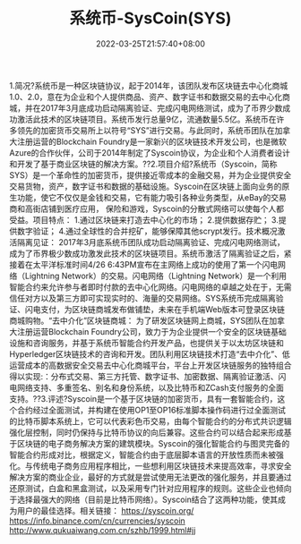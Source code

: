﻿---
weight: 
title: "系统币-SysCoin(SYS)"
description: "简况系统币是一种区块链协议，起于2014年，该团队发布区块链去中心化商城0、2.0，意在为企业和个人提供商品、资产、数字证书和数据交易的去中心化商城，并在2017年3月底成功启动隔..."
date: 2022-03-25T21:57:40+08:00
lastmod: 2022-03-25T16:45:40+08:00
draft: false
authors: ["Metabd"]
featuredImage: "xitongbi-syscoinsys.webp"
link: ""
tags: ["数字代币","系统币-SysCoin(SYS)"]
categories: ["navigation"]
navigation: ["数字代币"]
lightgallery: true
toc: true
pinned: false
recommend: false
recommend1: false
---
1.简况?系统币是一种区块链协议，起于2014年，该团队发布区块链去中心化商城1.0、2.0，意在为企业和个人提供商品、资产、数字证书和数据交易的去中心化商城，并在2017年3月底成功启动隔离验证、完成闪电网络测试，成为了币界少数成功激活此技术的区块链项目。系统币发行总量9亿，流通数量5.5亿。系统币在许多领先的加密货币交易所上以符号“SYS”进行交易。与此同时，系统币团队在加拿大注册运营的Blockchain Foundry是一家新兴的区块链技术开发公司，也是微软Azure的合作伙伴，公司于2014年制定了Syscoin协议，为企业和个人消费者设计和开发了基于商业区块链的解决方案。??2.项目介绍?系统币（Syscoin，简称SYS）是一个革命性的加密货币，提供接近零成本的金融交易，并为企业提供安全交易货物，资产，数字证书和数据的基础设施。Syscoin在区块链上面向业务的原生功能，使它不仅仅是金钱和交易，它有能力吸引各种业务类型，从eBay的交易商和高街店铺到医疗应用， 保险和游戏，Syscoin的分散式网络可以使每个人都受益。项目特点：
1.通过区块链来打造去中心化的市场；
2.提供数据存贮；
3.提供数字验证；
4.通过全球性的合并挖矿，能够保障其他scrypt发行。技术概况激活隔离见证：
2017年3月底系统币团队成功启动隔离验证、完成闪电网络测试，成为了币界极少数成功激发此技术的区块链项目。系统币激活了隔离验证之后，紧接着在太平洋标准时间4/26 6:43PM宣布在主网络上成功的使用了第一个闪电网络（Lightning Network）的交易。闪电网络（Lightning Network）是一个利用智能合约来允许参与者即时付款的去中心化网络。闪电网络的卓越之处在于，无需信任对方以及第三方即可实现实时的、海量的交易网络。SYS系统币完成隔离验证、闪电支付，为区块链商城发布做铺垫，未来在手机端Web版本可登录区块链商城购物。“去中介化”区块链商城：
为了研发区块链网上商城，SYS团队在加拿大注册运营Blockchain Foundry公司，致力于为企业提供一个安全的区块链基础设施和咨询服务，并基于系统币智能合约开发产品，也提供关于以太坊区块链和Hyperledger区块链技术的咨询和开发。团队利用区块链技术打造“去中介化”、低运营成本的高数据安全交易去中心化商城平台，平台上开发区块链服务的独特组合得以实现:：分布式交易、第三方托管、数字证书、加密数据、隔离验证激活、闪电网络支持、多重签名、别名和身份系统，以及比特币和ZCash支付服务的全面支持。??3.评述?Syscoin是一个基于区块链的加密货币，具有一套智能合约，这个合约经过全面测试，并构建在使用OP1至OP16标准脚本操作码进行过全面测试的比特币脚本系统上，它可以代表彩色币交易，由每个智能合约的分布式共识逻辑强化层控制，同时仍保持与比特币协议的向后兼容。这些合约可以结合起来形成基于区块链的电子商务解决方案的建筑模块。Syscoin的强化智能合约与图灵完备的智能合约形成对比，根据定义，智能合约由于底层脚本语言的开放性质而未被强化。与传统电子商务应用程序相比，一些想利用区块链技术来提高效率，寻求安全解决方案的商业企业，最好的方式就是尝试使用无法更改的强化服务，并且要通过还原测试，白盒和黑盒测试，以及采用专门针对应用程序的规则。这些企业也倾向于选择最强大的网络（目前是比特币网络）。Syscoin结合了这两种功能，使其成为用户的最佳选择。相关链接：
https://syscoin.org/
https://info.binance.com/cn/currencies/syscoin
http://www.qukuaiwang.com.cn/szhb/1999.html#jj
